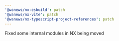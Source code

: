 ```yaml
---
'@wanews/nx-esbuild': patch
'@wanews/nx-vite': patch
'@wanews/nx-typescript-project-references': patch
---
```


Fixed some internal modules in NX being moved
